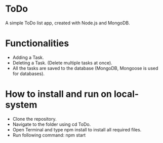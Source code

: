 # ToDo
A simple ToDo list app, created with Node.js and MongoDB.

# Functionalities
  - Adding a Task.
  - Deleting a Task. (Delete multiple tasks at once).
  - All the tasks are saved to the database (MongoDB, Mongoose is used for databases).
  
# How to install and run on local-system
  - Clone the repository.
  - Navigate to the folder using cd ToDo.
  - Open Terminal and type npm install to install all required files.
  - Run following command: npm start
